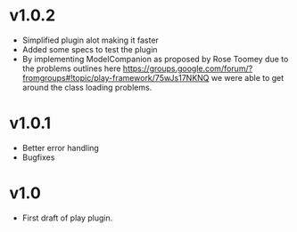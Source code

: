 # v1.0.2

 * Simplified plugin alot making it faster
 * Added some specs to test the plugin
 * By implementing ModelCompanion as proposed by Rose Toomey due to the problems outlines here <https://groups.google.com/forum/?fromgroups#!topic/play-framework/75wJs17NKNQ> we were able to get around the class loading problems.

# v1.0.1

 * Better error handling
 * Bugfixes

# v1.0

 * First draft of play plugin.